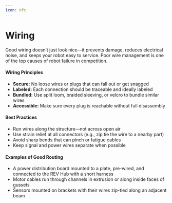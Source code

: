 ```yaml
---
icon: nfc
---
```


# Wiring

Good wiring doesn’t just look nice—it prevents damage, reduces electrical noise, and keeps your robot easy to service. Poor wire management is one of the top causes of robot failure in competition.

#### Wiring Principles

* **Secure:** No loose wires or plugs that can fall out or get snagged
* **Labeled:** Each connection should be traceable and ideally labeled
* **Bundled:** Use split loom, braided sleeving, or velcro to bundle similar wires
* **Accessible:** Make sure every plug is reachable without full disassembly

#### Best Practices

* Run wires along the structure—not across open air
* Use strain relief at all connectors (e.g., zip tie the wire to a nearby part)
* Avoid sharp bends that can pinch or fatigue cables
* Keep signal and power wires separate when possible

#### Examples of Good Routing

* A power distribution board mounted to a plate, pre-wired, and connected to the REV Hub with a short harness
* Motor cables run through channels in extrusion or along inside faces of gussets
* Sensors mounted on brackets with their wires zip-tied along an adjacent beam
